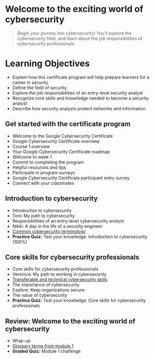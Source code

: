 # Welcome to the exciting world of cybersecurity
> Begin your journey into cybersecurity! You'll explore the cybersecurity field, and learn about the job responsibilities of cybersecurity professionals.

# Learning Objectives
- Explain how this certificate program will help prepare learners for a career in security
- Define the field of security
- Explore the job responsibilities of an entry-level security analyst
- Recognize core skills and knowledge needed to become a security analyst
- Describe how security analysts protect networks and information

## Get started with the certificate program
- Welcome to the Google Cybersecurity Certificate
- Google Cybersecurity Certificate overview
- Course 1 overview
- Your Google Cybersecurity Certificate roadmap
- Welcome to week 1
- Commit to completing the program
- Helpful resources and tips
- Participate in program surveys
- Google Cybersecurity Certificate participant entry survey
- Connect with your classmates
## Introduction to cybersecurity
- Introduction to cybersecurity
- Toni: My path to cybersecurity
- Responsibilities of an entry-level cybersecurity analyst
- Nikki: A day in the life of a security engineer
- [Common cybersecurity terminology](https://github.com/KailaniBailey/Google-Cybersecurity-Professional-Certificate/tree/main/Course%201:%20Foundations%20of%20cybersecurity/Week%201:%20Welcome%20to%20the%20exciting%20world%20of%20cybersecurity/Common%20cybersecurity%20terminology)
- **Practice Quiz:** Test your knowledge: Introduction to cybersecurity (100%)
## Core skills for cybersecurity professionals
- Core skills for cybersecurity professionals
- Veronica: My path to working in cybersecurity
- [Transferable and technical cybersecurity skills](https://github.com/KailaniBailey/Google-Cybersecurity-Professional-Certificate/tree/main/Course%201:%20Foundations%20of%20cybersecurity/Week%201:%20Welcome%20to%20the%20exciting%20world%20of%20cybersecurity/Transferable%20and%20technical%20cybersecurity%20skills)
- The importance of cybersecurity
- Explore: Keep organizations secure
- The value of cybersecurity
- **Practice Quiz:** Test your knowledge: Core skills for cybersecurity professionals
## Review: Welcome to the exciting world of cybersecurity
- Wrap-up
- [Glossary terms from module 1](https://github.com/KailaniBailey/Google-Cybersecurity-Professional-Certificate/blob/main/Course%201%3A%20Foundations%20of%20cybersecurity/Week%201%3A%20Welcome%20to%20the%20exciting%20world%20of%20cybersecurity/Course%201%20glossary.pdf)
- **Graded Quiz:** Module 1 challenge
